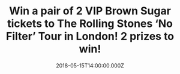---
campaign-uuid: "c-731b554a-2384-41db-b590-ce12be0e2e1a"
type: "Competition"
category: "tickets"
date: "2018-05-15T14:00:00.000Z"
end-date: "2018-05-17T23:59:00.000Z"
disable-form: false
is_promoted: false
has_entry_page: true
title: "Win a pair of 2 VIP Brown Sugar tickets to The Rolling Stones ‘No Filter’\
  \ Tour in London! 2 prizes to win!"
competition-description: "<p>\"There is no stopping us” and just like they promised,\
  \ The Rolling Stones are back on the road again with massive concerts around UK,\
  \ Ireland, France, Germany, Czech Republic & Poland and they’re stopping at home\
  \ on Friday May 25th at London Stadium and we want YOU to be there! We’ve got our\
  \ hands on 2 pairs of VIP Brown Sugar tickets to 2 lucky NME AAA members to win!</p>\r\
  \n<p>Sounds good? You know what to do…</p>"
hero-header: "Win a pair of 2 VIP Brown Sugar tickets to The Rolling Stones ‘No Filter’\
  \ Tour in London! 2 prizes to win!"
terms-confirmation: "N/A"
banner-img: "https://assets.expresslyapp.com/asset-20c0e09e-1fae-41da-ba23-9dbb5a8fbb6e.jpg"
logo-left-href: "http://www.rollingstones.com/tickets/"
logo-left-image: "https://assets.expresslyapp.com/asset-1959c548-769f-418d-8ace-7f9b254dc01c.jpg"
logo-left-title: "Stones NoFilter."
bg-image-hero: "https://assets.expresslyapp.com/asset-7bf8b8bf-5eab-4afa-bd84-d8f7060e8b67.jpg"
bg-image-first: "https://assets.expresslyapp.com/asset-73520083-d77d-48ef-b8fb-d839e0b3a085.jpg"
bg-image-second: "https://assets.expresslyapp.com/asset-a5bfb931-31e7-4499-98b2-7eb6ab7a7eb2.jpg"
bg-image-third: "https://assets.expresslyapp.com/asset-9520732b-8825-47f1-9faf-0e42ac67c27c.jpg"
section1-content: "<p>Over the past eighteen months the Rolling Stones have been on\
  \ top of their game: Grammy Award winning ‘Blue & Lonesome’, ‘Olé Olé Olé!, - a\
  \ trip across South America’ documentary…</p> \r\n<p>But now, from their hugely\
  \ successful sold out European trek in the autumn of last year, they are back onstage\
  \ again! and they want to treat fans to a set list packed full of classics such\
  \ as ‘Satisfaction’, ‘Paint It Black’, ‘Tumbling Dice’ & ‘Brown Sugar’ and that\
  \ is just the beginning!</p>\r\n<p><i>(Credit: Manfred Vogel)</i></p>"
section2-content: "<p>We’ve managed to get our hands on 2 pairs of VIP Brown Sugar\
  \ tickets to their massive concert on Friday May 25th at London Stadium! The VIP\
  \ Brown Sugar tickets include:</p>\r\n<p>• One Amazing Golden Circle General Admission\
  \ Pitch Ticket: Package Includes Early Entry and First Access to Your Section.</p>\r\
  \n<p>• One Limited Edition The Rolling Stones Tour Lithograph: Limited Edition Tour\
  \ Lithograph Based Upon Original The Rolling Stones Artwork, All Limited Edition\
  \ Lithographs Printed on Heavy Weight & Acid Free Fine Art Paper.</p>\r\n<p>• The\
  \ Rolling Stones VIP Travel Pack created Exclusively For VIP Package Purchasers:\
  \ Includes Items You’d Take “On the Road'', Travel Pack Contains an Assortment of\
  \ Exclusive The Rolling Stones Themed Merchandise and Includes a Commemorative VIP\
  \ Laminate & Matching Lanyard.</p>\r\n<p><i>(Credit: Claude Gassian)</i></p>"
section3-content: "<p>The Rolling Stones are coming to town to bring a spectacular\
  \ production and state of the art stage design!</p>\r\n<p>If you don’t want to miss\
  \ this special occasion, enter the draw below for a chance to win one of the 2 pairs\
  \ of VIP Brown Sugar tickets to see them perform live on Friday May 25th at London\
  \ Stadium!</p>\r\n<p>Good luck!</p>\r\n<p><i>(Credit: Manfred Vogel)</i></p>"
entry-title: "Win a pair of 2 VIP Brown Sugar tickets to The Rolling Stones ‘No Filter’\
  \ Tour in London! 2 prizes to win!"
entry-content: "<p>Complete the form below before May 17th at 23:59 to be in with\
  \ a chance to rock out with The Rolling Stones at London Stadium next Friday May\
  \ 25th!</p>"
has-winner: true
winner-title: "CONGRATULATIONS to Stephen and Emma who won a pair of 2 VIP Brown Sugar\
  \ tickets to The Rolling Stones 'No Filter' Tour!"
winner-banner: "https://assets.expresslyapp.com/asset-2c7af056-5e98-4ffe-a0b5-37a0286fc809.jpg"
prize-description: "One of 2 pairs of VIP Brown Sugar tickets to The Rolling Stones\
  \ ‘No Filter’ Tour in London."
prize-restrictions: "Winner is responsible for any transport costs to/from the event."
---